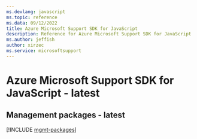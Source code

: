 ```yaml
---
ms.devlang: javascript
ms.topic: reference
ms.data: 09/12/2022
title: Azure Microsoft Support SDK for JavaScript
description: Reference for Azure Microsoft Support SDK for JavaScript
ms.author: jeffish
author: xirzec
ms.service: microsoftsupport
---
```

# Azure Microsoft Support SDK for JavaScript - latest

## Management packages - latest
[!INCLUDE [mgmt-packages](microsoft-support-mgmt-index.md)]